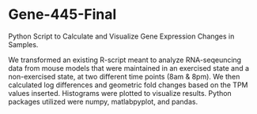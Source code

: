 # Gene-445-Final
Python Script to Calculate and Visualize Gene Expression Changes in Samples. 


We transformed an existing R-script meant to analyze RNA-seqeuncing data from mouse models that were maintained in an exercised state and a non-exercised state, at two different time points (8am & 8pm). We then calculated log differences and geometric fold changes based on the TPM values inserted. Histograms were plotted to visualize results. Python packages utilized were numpy, matlabpyplot, and pandas. 
